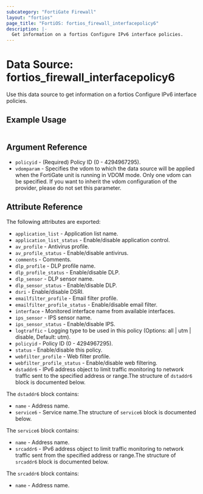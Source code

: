 ```yaml
---
subcategory: "FortiGate Firewall"
layout: "fortios"
page_title: "FortiOS: fortios_firewall_interfacepolicy6"
description: |-
  Get information on a fortios Configure IPv6 interface policies.
---
```


# Data Source: fortios_firewall_interfacepolicy6
Use this data source to get information on a fortios Configure IPv6 interface policies.


## Example Usage

```hcl

```

## Argument Reference

* `policyid` - (Required) Policy ID (0 - 4294967295).
* `vdomparam` - Specifies the vdom to which the data source will be applied when the FortiGate unit is running in VDOM mode. Only one vdom can be specified. If you want to inherit the vdom configuration of the provider, please do not set this parameter.

## Attribute Reference

The following attributes are exported:

* `application_list` - Application list name.
* `application_list_status` - Enable/disable application control.
* `av_profile` - Antivirus profile.
* `av_profile_status` - Enable/disable antivirus.
* `comments` - Comments.
* `dlp_profile` - DLP profile name.
* `dlp_profile_status` - Enable/disable DLP.
* `dlp_sensor` - DLP sensor name.
* `dlp_sensor_status` - Enable/disable DLP.
* `dsri` - Enable/disable DSRI.
* `emailfilter_profile` - Email filter profile.
* `emailfilter_profile_status` - Enable/disable email filter.
* `interface` - Monitored interface name from available interfaces.
* `ips_sensor` - IPS sensor name.
* `ips_sensor_status` - Enable/disable IPS.
* `logtraffic` - Logging type to be used in this policy (Options: all | utm | disable, Default: utm).
* `policyid` - Policy ID (0 - 4294967295).
* `status` - Enable/disable this policy.
* `webfilter_profile` - Web filter profile.
* `webfilter_profile_status` - Enable/disable web filtering.
* `dstaddr6` - IPv6 address object to limit traffic monitoring to network traffic sent to the specified address or range.The structure of `dstaddr6` block is documented below.

The `dstaddr6` block contains:

* `name` - Address name.
* `service6` - Service name.The structure of `service6` block is documented below.

The `service6` block contains:

* `name` - Address name.
* `srcaddr6` - IPv6 address object to limit traffic monitoring to network traffic sent from the specified address or range.The structure of `srcaddr6` block is documented below.

The `srcaddr6` block contains:

* `name` - Address name.

